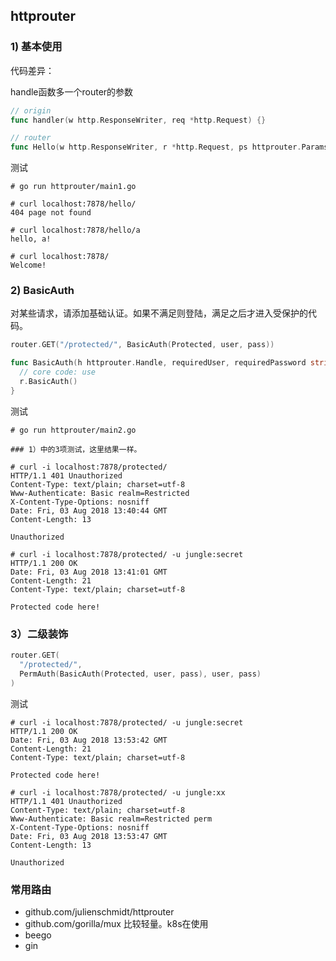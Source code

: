 

## httprouter



### 1) 基本使用

代码差异：

handle函数多一个router的参数

```go
// origin
func handler(w http.ResponseWriter, req *http.Request) {}

// router
func Hello(w http.ResponseWriter, r *http.Request, ps httprouter.Params) {}
```

测试

```shell
# go run httprouter/main1.go

# curl localhost:7878/hello/
404 page not found

# curl localhost:7878/hello/a
hello, a!

# curl localhost:7878/
Welcome!
```



### 2) BasicAuth

对某些请求，请添加基础认证。如果不满足则登陆，满足之后才进入受保护的代码。

```go
router.GET("/protected/", BasicAuth(Protected, user, pass))

func BasicAuth(h httprouter.Handle, requiredUser, requiredPassword string) httprouter.Handle {
  // core code: use 
  r.BasicAuth()
}

```

测试

```shell
# go run httprouter/main2.go

### 1）中的3项测试，这里结果一样。

# curl -i localhost:7878/protected/
HTTP/1.1 401 Unauthorized
Content-Type: text/plain; charset=utf-8
Www-Authenticate: Basic realm=Restricted
X-Content-Type-Options: nosniff
Date: Fri, 03 Aug 2018 13:40:44 GMT
Content-Length: 13

Unauthorized

# curl -i localhost:7878/protected/ -u jungle:secret
HTTP/1.1 200 OK
Date: Fri, 03 Aug 2018 13:41:01 GMT
Content-Length: 21
Content-Type: text/plain; charset=utf-8

Protected code here!
```



### 3）二级装饰

```go
router.GET(
  "/protected/", 
  PermAuth(BasicAuth(Protected, user, pass), user, pass)
)
```

测试

```shell
# curl -i localhost:7878/protected/ -u jungle:secret
HTTP/1.1 200 OK
Date: Fri, 03 Aug 2018 13:53:42 GMT
Content-Length: 21
Content-Type: text/plain; charset=utf-8

Protected code here!

# curl -i localhost:7878/protected/ -u jungle:xx
HTTP/1.1 401 Unauthorized
Content-Type: text/plain; charset=utf-8
Www-Authenticate: Basic realm=Restricted perm
X-Content-Type-Options: nosniff
Date: Fri, 03 Aug 2018 13:53:47 GMT
Content-Length: 13

Unauthorized

```



### 常用路由

* github.com/julienschmidt/httprouter
* github.com/gorilla/mux  比较轻量。k8s在使用
* beego
* gin